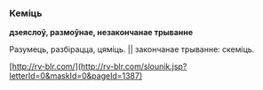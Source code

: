 ### Кеміць
**дзеяслоў, размоўнае, незакончанае трыванне**

Разумець, разбірацца, цяміць. || закончанае трыванне: скеміць.

<a rel="author">[http://rv-blr.com/](http://rv-blr.com/slounik.jsp?letterId=0&maskId=0&pageId=1387)</a>
